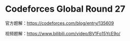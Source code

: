 # Codeforces Global Round 27

官方题解：<https://codeforces.com/blog/entry/135609>

视频题解：<https://www.bilibili.com/video/BV1Fo15YcE9o/>
